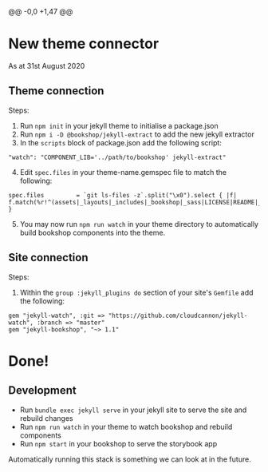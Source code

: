 @@ -0,0 +1,47 @@
# New theme connector
As at 31st August 2020 

## Theme connection
Steps:
1. Run `npm init` in your jekyll theme to initialise a package.json
2. Run `npm i -D @bookshop/jekyll-extract` to add the new jekyll extractor
3. In the `scripts` block of package.json add the following script:
```
"watch": "COMPONENT_LIB='../path/to/bookshop' jekyll-extract"
```

4. Edit `spec.files` in your theme-name.gemspec file to match the following:
```
spec.files         = `git ls-files -z`.split("\x0").select { |f| f.match(%r!^(assets|_layouts|_includes|_bookshop|_sass|LICENSE|README|_config\.yml)!i) }
```

5. You may now run `npm run watch` in your theme directory to automatically build bookshop components into the theme.

## Site connection
Steps:
1. Within the `group :jekyll_plugins do` section of your site's `Gemfile` add the following:
```
gem "jekyll-watch", :git => "https://github.com/cloudcannon/jekyll-watch", :branch => "master"
gem "jekyll-bookshop", "~> 1.1"
```


# Done!

## Development

- Run `bundle exec jekyll serve` in your jekyll site to serve the site and rebuild changes
- Run `npm run watch` in your theme to watch bookshop and rebuild components
- Run `npm start` in your bookshop to serve the storybook app

Automatically running this stack is something we can look at in the future.
